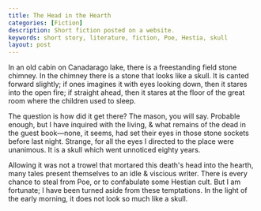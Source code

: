 ```yaml
---
title: The Head in the Hearth
categories: [Fiction]
description: Short fiction posted on a website.
keywords: short story, literature, fiction, Poe, Hestia, skull
layout: post
---
```


In an old cabin on Canadarago lake, there is a freestanding field stone chimney. In the chimney there is a stone that looks like a skull. It is canted forward slightly; if ones imagines it with eyes looking down, then it stares into the open fire; if straight ahead, then it stares at the floor of the great room where the children used to sleep.

The question is how did it get there? The mason, you will say. Probable enough, but I have inquired with the living, & what remains of the dead in the guest book—none, it seems, had set their eyes in those stone sockets before last night. Strange, for all the eyes I directed to the place were unanimous. It is a skull which went unnoticed eighty years.

Allowing it was not a trowel that mortared this death's head into the hearth, many tales present themselves to an idle & viscious writer. There is every chance to steal from Poe, or to confabulate some Hestian cult. But I am fortunate; I have been turned aside from these temptations. In the light of the early morning, it does not look so much like a skull.
